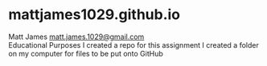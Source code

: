 # mattjames1029.github.io
Matt James matt.james.1029@gmail.com	
Educational Purposes
I created a repo for this assignment 
I created a folder on my computer for files to be put onto GitHub